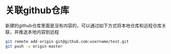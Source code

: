 # 关联github仓库

新建的github仓库里面是没有内容的，可以通过如下方式将本地仓库和远程仓库关联，并推送本地内容到远程

```bash
git remote add origin git@github.com:username/test.git
git push -u origin master
```

